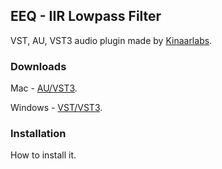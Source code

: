 ## EEQ - IIR Lowpass Filter

VST, AU, VST3 audio plugin made by [Kinaarlabs](https://github.com/kinaarlabs).

### Downloads

Mac - [AU/VST3](https://en.wikipedia.org/wiki/Virtual_Studio_Technology).

Windows - [VST/VST3](https://en.wikipedia.org/wiki/Virtual_Studio_Technology).

### Installation

How to install it.
